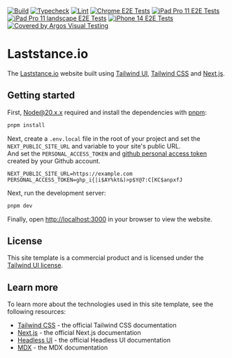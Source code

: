 [![Build](https://github.com/ryota-murakami/laststance.io/actions/workflows/build.yml/badge.svg)](https://github.com/ryota-murakami/laststance.io/actions/workflows/build.yml)
[![Typecheck](https://github.com/ryota-murakami/laststance.io/actions/workflows/typecheck.yml/badge.svg)](https://github.com/ryota-murakami/laststance.io/actions/workflows/typecheck.yml)
[![Lint](https://github.com/ryota-murakami/laststance.io/actions/workflows/lint.yml/badge.svg)](https://github.com/ryota-murakami/laststance.io/actions/workflows/lint.yml)
[![Chrome E2E Tests](https://github.com/laststance/laststance.io/actions/workflows/playwright-chrome.yml/badge.svg)](https://github.com/laststance/laststance.io/actions/workflows/playwright-chrome.yml)
[![iPad Pro 11 E2E Tests](https://github.com/laststance/laststance.io/actions/workflows/playwright-iPad-Pro-11.yml/badge.svg)](https://github.com/laststance/laststance.io/actions/workflows/playwright-iPad-Pro-11.yml)
[![iPad Pro 11 landscape E2E Tests](https://github.com/laststance/laststance.io/actions/workflows/playwright-iPad-Pro-11-landscape.yml/badge.svg)](https://github.com/laststance/laststance.io/actions/workflows/playwright-iPad-Pro-11-landscape.yml)
[![iPhone 14 E2E Tests](https://github.com/laststance/laststance.io/actions/workflows/playwright-iPhone-14.yml/badge.svg)](https://github.com/laststance/laststance.io/actions/workflows/playwright-iPhone-14.yml)
[![Covered by Argos Visual Testing](https://argos-ci.com/badge.svg)](https://app.argos-ci.com/ryota-murakami/laststance.io/reference)

<h1>Laststance.io </h1>

The [Laststance.io](https://www.laststance.io/) website built using [Tailwind UI](https://tailwindui.com), [Tailwind CSS](https://tailwindcss.com) and [Next.js](https://nextjs.org).

## Getting started

First, [Node@20.x.x](https://nodejs.org/en) required and install the dependencies with [pnpm](https://pnpm.io/installation):

```bash
pnpm install
```

Next, create a `.env.local` file in the root of your project and set the `NEXT_PUBLIC_SITE_URL` and variable to your site's public URL.  
And set the `PERSONAL_ACCESS_TOKEN` and [github personal access token](https://docs.github.com/en/authentication/keeping-your-account-and-data-secure/managing-your-personal-access-tokens#creating-a-personal-access-token-classic) created by your Github account.

```
NEXT_PUBLIC_SITE_URL=https://example.com
PERSONAL_ACCESS_TOKEN=ghp_i{|i$AY%kt&)>p$Y@7:C[KC$anpxfJ
```

Next, run the development server:

```bash
pnpm dev
```

Finally, open [http://localhost:3000](http://localhost:3000) in your browser to view the website.

## License

This site template is a commercial product and is licensed under the [Tailwind UI license](https://tailwindui.com/license).

## Learn more

To learn more about the technologies used in this site template, see the following resources:

- [Tailwind CSS](https://tailwindcss.com/docs) - the official Tailwind CSS documentation
- [Next.js](https://nextjs.org/docs) - the official Next.js documentation
- [Headless UI](https://headlessui.dev) - the official Headless UI documentation
- [MDX](https://mdxjs.com) - the MDX documentation

